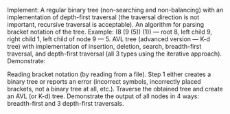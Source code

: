 Implement: A regular binary tree (non-searching and non-balancing) with an implementation of depth-first traversal (the traversal direction is not important, recursive traversal is acceptable). An algorithm for parsing bracket notation of the tree. Example: (8 (9 (5)) (1)) — root 8, left child 9, right child 1, left child of node 9 — 5. AVL tree (advanced version — K-d tree) with implementation of insertion, deletion, search, breadth-first traversal, and depth-first traversal (all 3 types using the iterative approach). Demonstrate:

Reading bracket notation (by reading from a file). Step 1 either creates a binary tree or reports an error (incorrect symbols, incorrectly placed brackets, not a binary tree at all, etc.). Traverse the obtained tree and create an AVL (or K-d) tree. Demonstrate the output of all nodes in 4 ways: breadth-first and 3 depth-first traversals.
